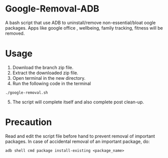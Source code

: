 # Google-Removal-ADB
A bash script that use ADB to uninstall/remove non-essential/bloat oogle packages.
Apps like google office , wellbeing, family tracking, fitness will be removed.


# Usage
1. Download the branch zip file.
2. Extract the downloaded zip file.
3. Open terminal in the new directory.
4. Run the following code in the terminal
```
./google-removal.sh
```

5. The script will complete itself and also complete post clean-up.

# Precaution
Read and edit the script file before hand to prevent removal of important packages. 
In case of accidental removal of an  important package, do:

```
adb shell cmd package install-existing <package_name>
```
